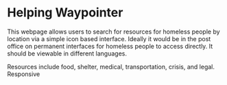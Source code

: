 # Helping Waypointer

This webpage allows users to search for resources for homeless people by location via a simple icon based interface. Ideally it would be in the post office on permanent interfaces for homeless people to access directly. It should be viewable in different languages.

Resources include food, shelter, medical, transportation, crisis, and legal.
Responsive
